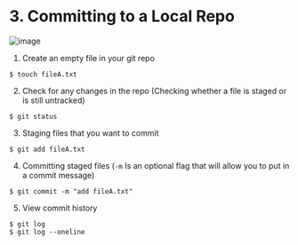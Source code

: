 # 3. Committing to a Local Repo
![image](https://github.com/alexlee2000/useful_git_commands/assets/43845085/2e18d4b2-f365-4c89-b348-635b9fa4a92d)

1. Create an empty file in your git repo
```
$ touch fileA.txt
```

2. Check for any changes in the repo (Checking whether a file is staged or is still untracked)
```
$ git status
```

3. Staging files that you want to commit
```
$ git add fileA.txt
```

4. Committing staged files (```-m``` Is an optional flag that will allow you to put in a commit message)
```
$ git commit -m "add fileA.txt"
```

5. View commit history
```
$ git log
$ git log --oneline
```
